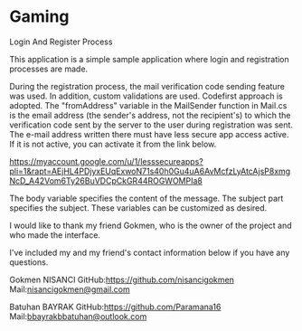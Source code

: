 # Gaming
Login And Register Process

This application is a simple sample application where login and registration processes are made.

During the registration process, the mail verification code sending feature was used.
 In addition, custom validations are used. Codefirst approach is adopted.
The "fromAddress" variable in the MailSender function in Mail.cs is the email address
(the sender's address, not the recipient's) to which the verification code sent by the server to the user during registration was sent.
The e-mail address written there must have less secure app access active. If it is not active, you can activate it from the link below.

https://myaccount.google.com/u/1/lesssecureapps?pli=1&rapt=AEjHL4PDjyxEUqExwoN71s40h0Gu4uA6AvMcfzLyAtcAjsP8xmgNcD_A42Vom6Ty26BuVDCpCkGR44ROGWOMPIa8

The body variable specifies the content of the message. The subject part specifies the subject. These variables can be customized as desired.

I would like to thank my friend Gokmen, who is the owner of the project and who made the interface.

I've included my and my friend's contact information below if you have any questions.

Gokmen NISANCI
GitHub:https://github.com/nisancigokmen
Mail:nisancigokmen@gmail.com

Batuhan BAYRAK
GitHub:https://github.com/Paramana16
Mail:bbayrakbbatuhan@outlook.com
